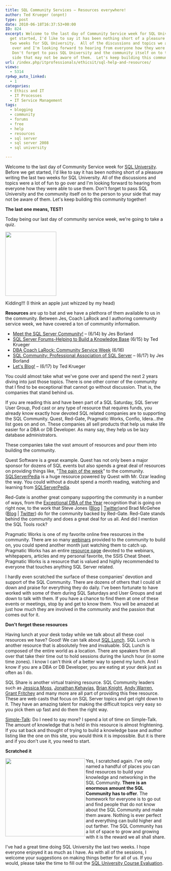 ```yaml
---
title: SQL Community Services – Resources everywhere!
author: Ted Krueger (onpnt)
type: post
date: 2010-06-18T16:37:53+00:00
ID: 824
excerpt: Welcome to the last day of Community Service week for SQL University.  Before we 
  get started, I'd like to say it has been nothing short of a pleasure writing the last 
  two weeks for SQL University.  All of the discussions and topics we a lot of fun to go
   over and I'm looking forward to hearing from everyone how they were able to use them.  
   Don't forget to pass SQL University and the community itself on to the person to your 
   side that may not be aware of them.  Let's keep building this community together!
url: /index.php/itprofessionals/ethicsit/sql-help-and-resources/
views:
  - 5314
rp4wp_auto_linked:
  - 1
categories:
  - Ethics and IT
  - IT Processes
  - IT Service Management
tags:
  - blogging
  - community
  - forums
  - free
  - help
  - resources
  - sql server
  - sql server 2008
  - sql university

---
```

Welcome to the last day of Community Service week for [SQL University][1]. Before we get started, I'd like to say it has been nothing short of a pleasure writing the last two weeks for SQL University. All of the discussions and topics were a lot of fun to go over and I'm looking forward to hearing from everyone how they were able to use them. Don't forget to pass SQL University and the community itself on to the person to your side that may not be aware of them. Let's keep building this community together!

**The last one means, TEST!**

Today being our last day of community service week, we're going to take a quiz. 

<div class="image_block">
  <img src="https://lessthandot.z19.web.core.windows.net/wp-content/uploads/blogs/ITProfessionals/quiz.gif" alt="" title="" width="160" height="201" />
</div>

Kidding!!! (I think an apple just whizzed by my head)

**Resources** are up to bat and we have a plethora of them available to us in the community. Between Jes, Coach LaRock and I authoring community service week, we have covered a ton of community information. 

  * [Meet the SQL Server Community!][2] – (6/14) by Jes Borland
  * [SQL Server Forums-Helping to Build a Knowledge Base][3] (6/15) by Ted Krueger 
  * [DBA Coach LaRock: Community Service Week][4] (6/16)
  * [SQL Community: Professional Association of SQL Server][5] – (6/17) by Jes Borland
  * [Let's Blog!][6] – (6/17) by Ted Krueger

You could almost take what we've gone over and spend the next 2 years diving into just those topics. There is one other corner of the community that I find to be exceptional that cannot go without discussion. That is, the companies that stand behind us. 

If you are reading this and have been part of a SQL Saturday, SQL Server User Group, Pod cast or any type of resource that requires funds, you already know exactly how devoted SQL related companies are to supporting the SQL Community. Quest, Red-Gate, Pragmatic Works, Confio, Idera...the list goes on and on. These companies all sell products that help us make life easier for a DBA or DB Developer. As many say, they help us be lazy database administrators.

These companies take the vast amount of resources and pour them into building the community. 

Quest Software is a great example. Quest has not only been a major sponsor for dozens of SQL events but also spends a great deal of resources on providing things like, "[The pain of the week][7]" to the community. [SQLServerPedia][8] is a huge resource powered by Quest with Mr. Ozar leading the way. You could without a doubt spend a month reading, watching and learning from [SQLServerPedia][8]. 

Red-Gate is another great company supporting the community in a number of ways, from the [Exceptional DBA of the Year][9] recognition that is going on right now, to the work that Steve Jones ([Blog][10] | [Twitter][11])and Brad McGehee ([Blog][12] | [Twitter][13]) do for the community backed by Red-Gate. Red-Gate stands behind the community and does a great deal for us all. And did I mention the SQL Tools rock?

Pragmatic Works is one of my favorite online free resources in the community. There are so many [webinars][14] provided to the community to build on, you could spend another month just watching them to catch up. Pragmatic Works has an entire [resource page][15] devoted to the webinars, whitepapers, articles and my personal favorite, the SSIS Cheat Sheet. Pragmatic Works is a resource that is valued and highly recommended to everyone that touches anything SQL Server related.

I hardly even scratched the surface of these companies' devotion and support of the SQL Community. There are dozens of others that I could sit down and praise for everything they do daily. I've been fortunate to have worked with some of them during SQL Saturdays and User Groups and sat down to talk with them. If you have a chance to find them at one of these events or meetings, stop by and get to know them. You will be amazed at just how much they are involved in the community and the passion that comes out for it. 

**Don't forget these resources**

Having lunch at your desk today while we talk about all these cool resources we have? Good! We can talk about [SQL Lunch][16]. SQL Lunch is another resource that is absolutely free and invaluable. SQL Lunch is composed of the entire world as a location. There are speakers from all over that take their time out to hold sessions during the lunch hour (in some time zones). I know I can't think of a better way to spend my lunch. And I know if you are a DBA or DB Developer, you are eating at your desk just as often as I do.

SQL Share is another virtual training resource. SQL Community leaders such as [Jessica Moss][17], [Jonathan Kehayias][18], [Brian Knight][19], [Andy Warren][20], [Grant Fritchey][21] and many more are all part of providing this free resource. These are web casts that focus on SQL Server topics and get right down to it. They have an amazing talent for making the difficult topics very easy so you pick them up fast and do them the right way.

[Simple-Talk][22]: Do I need to say more? I spend a lot of time on Simple-Talk. The amount of knowledge that is held in this resource is almost frightening. If you sat back and thought of trying to build a knowledge base and author listing like the one on this site, you would think it is impossible. But it is there and if you don't use it, you need to start.

**Scratched it**

<div class="image_block">
  <img src="https://lessthandot.z19.web.core.windows.net/wp-content/uploads/blogs/ITProfessionals/scratch.gif" alt="" title="" width="250" height="245" align="left" />
</div>

Yes, I scratched again. I've only named a handful of places you can find resources to build your knowledge and networking in the SQL Community. **There is an enormous amount the SQL Community has to offer**. The homework for everyone is to go out and find people that do not know about the SQL Community and make them aware. Nothing is ever perfect and everything can build higher and out farther. The SQL Community has a lot of space to grow and growing with it is the reward we all shall share.

I've had a great time doing SQL University the last two weeks. I hope everyone enjoyed it as much as I have. As with all of the sessions, I welcome your suggestions on making things better for all of us. If you would, please take the time to fill out the [SQL University Course Evaluation][23].

 [1]: http://sqlchicken.com/sql-university
 [2]: http://jesborland.wordpress.com/2010/06/14/meet-the-sql-server-community/
 [3]: /index.php/ITProfessionals/EthicsIT/sql-community-tech-forums
 [4]: http://thomaslarock.com/2010/06/sql-university-community-service-week/
 [5]: http://jesborland.wordpress.com/2010/06/17/sql-community-professional-association-of-sql-server/
 [6]: /index.php/ITProfessionals/EthicsIT/sql-community-blogging
 [7]: http://sqlserver.quest.com/kbcategory.jspa?categoryID=291
 [8]: http://sqlserverpedia.com/
 [9]: http://www.exceptionaldba.com/
 [10]: http://www.sqlservercentral.com/blogs/steve_jones/default.aspx
 [11]: http://twitter.com/way0utwest
 [12]: http://www.bradmcgehee.com/
 [13]: http://twitter.com/bradmcgehee
 [14]: http://www.pragmaticworks.com/Resources/webinars/Default.aspx
 [15]: http://www.pragmaticworks.com/Resources/Default.aspx
 [16]: http://www.sqllunch.com/
 [17]: http://www.sqlshare.com/profiles/13986/JessicaMoss.aspx
 [18]: http://www.sqlshare.com/profiles/1379/Jonathan-Kehayias.aspx
 [19]: http://www.sqlshare.com/profiles/7/Brian-Knight.aspx
 [20]: http://www.sqlshare.com/profiles/18/Andy-Warren.aspx
 [21]: http://www.sqlshare.com/profiles/2626/Grant-Fritchey.aspx
 [22]: http://www.simple-talk.com/sql/
 [23]: https://spreadsheets.google.com/a/sqlchicken.com/viewform?hl=en&formkey=dDBoSW02QldrTTc2dER3WVZheUlEX3c6MQ#gid=0